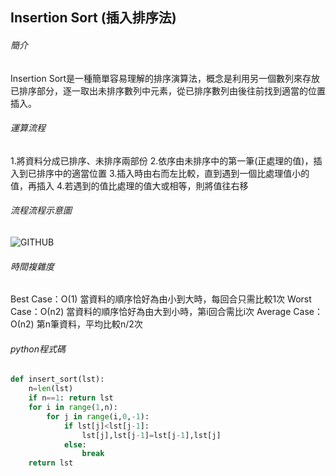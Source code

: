 ## Insertion Sort (插入排序法)

###### 簡介
Insertion Sort是一種簡單容易理解的排序演算法，概念是利用另一個數列來存放已排序部分，逐一取出未排序數列中元素，從已排序數列由後往前找到適當的位置插入。

###### 運算流程
1.將資料分成已排序、未排序兩部份
2.依序由未排序中的第一筆(正處理的值)，插入到已排序中的適當位置
3.插入時由右而左比較，直到遇到一個比處理值小的值，再插入
4.若遇到的值比處理的值大或相等，則將值往右移

###### 流程流程示意圖
![GITHUB](https://github.com/tzuying0312/Learning-Code/blob/master/photo/insertion%20sort.gif)

###### 時間複雜度
Best Case：Ο(1)
當資料的順序恰好為由小到大時，每回合只需比較1次
Worst Case：Ο(n2)
當資料的順序恰好為由大到小時，第i回合需比i次
Average Case：Ο(n2)
第n筆資料，平均比較n/2次

###### python程式碼
```python
def insert_sort(lst):
    n=len(lst)
    if n==1: return lst
    for i in range(1,n):
        for j in range(i,0,-1):
            if lst[j]<lst[j-1]: 
                lst[j],lst[j-1]=lst[j-1],lst[j]
            else:
                break
    return lst
```
